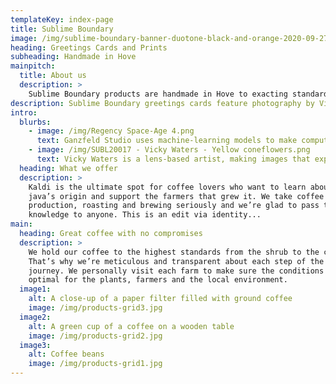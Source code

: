 ```yaml
---
templateKey: index-page
title: Sublime Boundary
image: /img/sublime-boundary-banner-duotone-black-and-orange-2020-09-27-v04.jpg
heading: Greetings Cards and Prints
subheading: Handmade in Hove
mainpitch:
  title: About us
  description: >
    Sublime Boundary products are handmade in Hove to exacting standards. All our paper comes from FSC-certified suppliers—ensuring sustainability. We hand-finish everything to ensure a premium quality product.
description: Sublime Boundary greetings cards feature photography by Vicky Waters and digital art by Ganzfeld Studio. Our chosen artworks have a dream-like quality and a tactile, textured feel.
intro:
  blurbs:
    - image: /img/Regency Space-Age 4.png
      text: Ganzfeld Studio uses machine-learning models to make computer-generated art with a dreamlike feel.
    - image: /img/SUBL20017 - Vicky Waters - Yellow coneflowers.png
      text: Vicky Waters is a lens-based artist, making images that explore gardens and green-spaces.
  heading: What we offer
  description: >
    Kaldi is the ultimate spot for coffee lovers who want to learn about their
    java’s origin and support the farmers that grew it. We take coffee
    production, roasting and brewing seriously and we’re glad to pass that
    knowledge to anyone. This is an edit via identity...
main:
  heading: Great coffee with no compromises
  description: >
    We hold our coffee to the highest standards from the shrub to the cup.
    That’s why we’re meticulous and transparent about each step of the coffee’s
    journey. We personally visit each farm to make sure the conditions are
    optimal for the plants, farmers and the local environment.
  image1:
    alt: A close-up of a paper filter filled with ground coffee
    image: /img/products-grid3.jpg
  image2:
    alt: A green cup of a coffee on a wooden table
    image: /img/products-grid2.jpg
  image3:
    alt: Coffee beans
    image: /img/products-grid1.jpg
---
```

